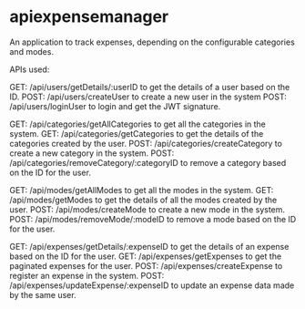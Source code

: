 # apiexpensemanager

An application to track expenses, depending on the configurable categories and modes.

APIs used:

GET: /api/users/getDetails/:userID to get the details of a user based on the ID.
POST: /api/users/createUser to create a new user in the system
POST: /api/users/loginUser to login and get the JWT signature.

GET: /api/categories/getAllCategories  to get all the categories in the system.
GET: /api/categories/getCategories to get the details of the categories created by the user.
POST: /api/categories/createCategory to create a new category in the system.
POST: /api/categories/removeCategory/:categoryID to remove a category based on the ID for the user.

GET: /api/modes/getAllModes to get all the modes in the system.
GET: /api/modes/getModes to get the details of all the modes created by the user.
POST: /api/modes/createMode to create a new mode in the system.
POST: /api/modes/removeMode/:modeID to remove a mode based on the ID for the user.

GET: /api/expenses/getDetails/:expenseID to get the details of an expense based on the ID for the user.
GET: /api/expenses/getExpenses to get the paginated expenses for the user.
POST: /api/expenses/createExpense to register an expense in the system.
POST: /api/expenses/updateExpense/:expenseID to update an expense data made by the same user.
